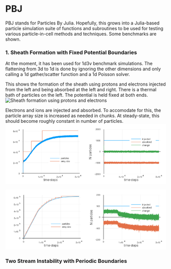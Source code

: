 # PBJ
PBJ stands for Particles By Julia. Hopefully, this grows into a Julia-based particle simulation suite of functions and subroutines to be used for testing various particle-in-cell methods and techniques. Some benchmarks are shown.

### 1. Sheath Formation with Fixed Potential Boundaries
At the moment, it has been used for 1d3v benchmark simulations. The flattening from 3d to 1d is done by ignoring the other dimensions and only calling a 1d gather/scatter function and a 1d Poisson solver. 

This shows the formation of the sheath using protons and electrons injected from the left and being absorbed at the left and right. There is a thermal bath of particles on the left. The potential is held fixed at both ends.
![Sheath formation using protons and electrons](https://github.com/iamcalvinlau/PBJ/blob/master/figures/sheath_proton-electron_100ippc_1000eppc.gif)

Electrons and ions are injected and absorbed. To accomodate for this, the particle array size is increased as needed in chunks. At steady-state, this should become roughly constant in number of particles.
![Tracking electron injection and absorption](https://github.com/iamcalvinlau/PBJ/blob/master/figures/electron_tracking.png)

![Tracking ion injection and absorption](https://github.com/iamcalvinlau/PBJ/blob/master/figures/ion_tracking.png)


### Two Stream Instability with Periodic Boundaries


